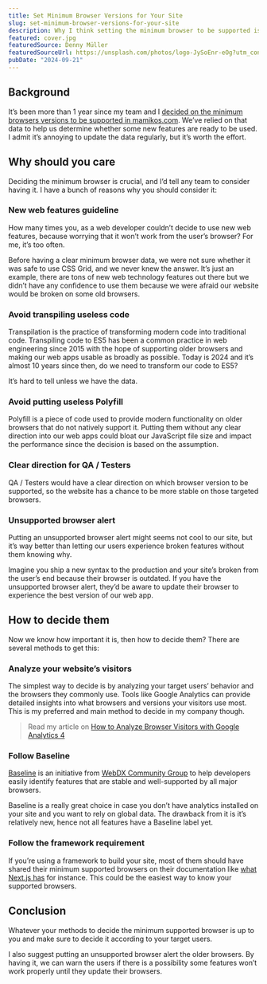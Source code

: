 ```yaml
---
title: Set Minimum Browser Versions for Your Site
slug: set-minimum-browser-versions-for-your-site
description: Why I think setting the minimum browser to be supported is crucial
featured: cover.jpg
featuredSource: Denny Müller
featuredSourceUrl: https://unsplash.com/photos/logo-JySoEnr-eOg?utm_content=creditShareLink&utm_medium=referral&utm_source=unsplash
pubDate: "2024-09-21"
---
```


## Background

It’s been more than 1 year since my team and I [decided on the minimum browsers versions to be supported in mamikos.com](https://medium.com/mamitech/deciding-the-minimum-browser-versions-to-be-supported-in-mamikos-com-e493d2d04caf).
We’ve relied on that data to help us determine whether some new features are ready to be used.
I admit it’s annoying to update the data regularly, but it’s worth the effort.

## Why should you care

Deciding the minimum browser is crucial, and I’d tell any team to consider having it. I have a bunch of reasons why you should consider it:

### New web features guideline

How many times you, as a web developer couldn’t decide to use new web features, because worrying that it won’t work from the user’s browser? For me, it’s too often.

Before having a clear minimum browser data, we were not sure whether it was safe to use CSS Grid, and we never knew the answer. It’s just an example, there are tons of new web technology features out there but we didn’t have any confidence to use them because we were afraid our website would be broken on some old browsers.

### Avoid transpiling useless code

Transpilation is the practice of transforming modern code into traditional code. Transpiling code to ES5 has been a common practice in web engineering since 2015 with the hope of supporting older browsers and making our web apps usable as broadly as possible. Today is 2024 and it’s almost 10 years since then, do we need to transform our code to ES5?

It’s hard to tell unless we have the data.

### Avoid putting useless Polyfill

Polyfill is a piece of code used to provide modern functionality on older browsers that do not natively support it. Putting them without any clear direction into our web apps could bloat our JavaScript file size and impact the performance since the decision is based on the assumption.

### Clear direction for QA / Testers

QA / Testers would have a clear direction on which browser version to be supported, so the website has a chance to be more stable on those targeted browsers.

### Unsupported browser alert

Putting an unsupported browser alert might seems not cool to our site, but it’s way better than letting our users experience broken features without them knowing why.

Imagine you ship a new syntax to the production and your site’s broken from the user’s end because their browser is outdated. If you have the unsupported browser alert, they’d be aware to update their browser to experience the best version of our web app.

## How to decide them

Now we know how important it is, then how to decide them? There are several methods to get this:

### Analyze your website’s visitors

The simplest way to decide is by analyzing your target users’ behavior and the browsers they commonly use. Tools like Google Analytics can provide detailed insights into what browsers and versions your visitors use most. This is my preferred and main method to decide in my company though.

> Read my article on [How to Analyze Browser Visitors with Google Analytics 4](/en/how-to-analyze-browser-visitors-with-google-analytics-4/)

### Follow Baseline

[Baseline](https://web.dev/baseline) is an initiative from [WebDX Community Group](https://www.w3.org/community/webdx/) to help developers easily identify features that are stable and well-supported by all major browsers.

Baseline is a really great choice in case you don’t have analytics installed on your site and you want to rely on global data. The drawback from it is it’s relatively new, hence not all features have a Baseline label yet.

### Follow the framework requirement

If you’re using a framework to build your site, most of them should have shared their minimum supported browsers on their documentation like [what Next.js has](https://nextjs.org/docs/architecture/supported-browsers) for instance. This could be the easiest way to know your supported browsers.

## Conclusion

Whatever your methods to decide the minimum supported browser is up to you and make sure to decide it according to your target users.

I also suggest putting an unsupported browser alert the older browsers. By having it, we can warn the users if there is a possibility some features won’t work properly until they update their browsers.
